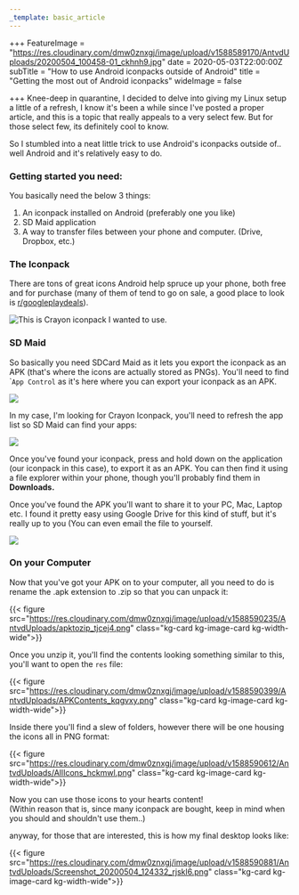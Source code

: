 ```yaml
---
_template: basic_article
---
```




+++
FeatureImage = "https://res.cloudinary.com/dmw0znxgj/image/upload/v1588589170/AntvdUploads/20200504_100458-01_ckhnh9.jpg"
date = 2020-05-03T22:00:00Z
subTitle = "How to use Android iconpacks outside of Android"
title = "Getting the most out of Android iconpacks"
wideImage = false

+++
Knee-deep in quarantine, I decided to delve into giving my Linux setup a little  of a refresh, I know it's been a while since I've posted a proper article, and this is a topic that really appeals to a very select few. But for those select few, its definitely cool to know.

So I stumbled into a neat little trick to use Android's iconpacks outside of.. well Android and it's relatively easy to do.

### Getting started you need:

You basically need the below 3 things:

1. An iconpack installed on Android (preferably one you like)
2. SD Maid application
3. A way to transfer files between your phone and computer. (Drive, Dropbox, etc.)

### The Iconpack

There are tons of great icons Android help spruce up your phone, both free and for purchase (many of them of tend to go on sale, a good place to look  is [r/googleplaydeals](https://www.reddit.com/r/googleplaydeals)).

![This is Crayon iconpack I wanted to use.](https://res.cloudinary.com/dmw0znxgj/image/upload/v1588540058/AntvdUploads/Screenshot_20200430-203342_tuhyrr.png "Crayon iconpack")

### SD Maid

So basically you need SDCard Maid as it lets you export the iconpack as an APK (that's where the icons are actually stored as PNGs). You'll need to find \``App Control` as it's here where you can export your iconpack as an APK.

![](https://res.cloudinary.com/dmw0znxgj/image/upload/v1588589307/AntvdUploads/Screenshot_30_Apr_2020_20_34_20_r0mkjg.png)

In my case, I'm looking for Crayon Iconpack, you'll need to refresh the app list so SD Maid can find your apps:

![](https://res.cloudinary.com/dmw0znxgj/image/upload/v1588589542/AntvdUploads/Screenshot_30_Apr_2020_20_35_34_ogrs3s.png)

Once you've found your iconpack, press and hold down on the application (our iconpack in this case), to export it as an APK. You can then find it using a file explorer within your phone, though you'll probably find them in **Downloads.**

Once you've found the APK you'll want to share it to your PC, Mac, Laptop etc. I found it pretty easy using Google Drive for this kind of stuff, but it's really up to you (You can even email the file to yourself.

![](https://res.cloudinary.com/dmw0znxgj/image/upload/v1588589737/AntvdUploads/Screenshot_30_Apr_2020_20_37_16_nqfcgh.png)

### On your Computer

Now that you've got your APK on to your computer, all you need to do is rename the .apk extension to .zip so that you can unpack it:

{{< figure src="https://res.cloudinary.com/dmw0znxgj/image/upload/v1588590235/AntvdUploads/apktozip_tjcej4.png" class="kg-card kg-image-card kg-width-wide">}}

Once you unzip it, you'll find the contents looking something similar to this, you'll want to open the `res` file:  

{{< figure src="https://res.cloudinary.com/dmw0znxgj/image/upload/v1588590399/AntvdUploads/APKContents_kqgvxy.png" class="kg-card kg-image-card kg-width-wide">}}

Inside there you'll find a slew of folders, however there will be one housing the icons all in PNG format:

{{< figure src="https://res.cloudinary.com/dmw0znxgj/image/upload/v1588590612/AntvdUploads/AllIcons_hckmwl.png" class="kg-card kg-image-card kg-width-wide">}}

Now you can use those icons to your hearts content!  
(Within reason that is, since many iconpack are bought, keep in mind when you should and shouldn't use them..)

anyway, for those that are interested, this is how my final desktop looks like:

{{< figure src="https://res.cloudinary.com/dmw0znxgj/image/upload/v1588590881/AntvdUploads/Screenshot_20200504_124332_rjskl6.png" class="kg-card kg-image-card kg-width-wide">}}
